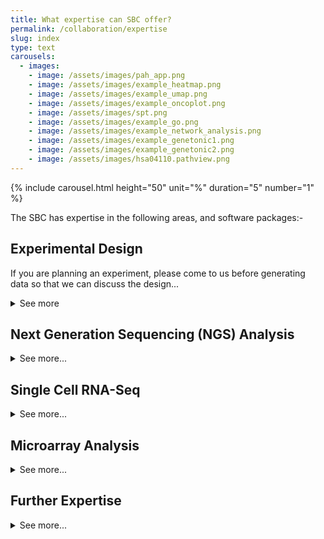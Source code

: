 ```yaml
---
title: What expertise can SBC offer?
permalink: /collaboration/expertise
slug: index
type: text
carousels:
  - images: 
    - image: /assets/images/pah_app.png
    - image: /assets/images/example_heatmap.png
    - image: /assets/images/example_umap.png
    - image: /assets/images/example_oncoplot.png
    - image: /assets/images/spt.png
    - image: /assets/images/example_go.png
    - image: /assets/images/example_network_analysis.png
    - image: /assets/images/example_genetonic1.png
    - image: /assets/images/example_genetonic2.png
    - image: /assets/images/hsa04110.pathview.png
---
```

{% include carousel.html height="50" unit="%" duration="5" number="1" %}

The SBC has expertise in the following areas, and software packages:-

## Experimental Design
If you are planning an experiment, please come to us before generating data so that we can discuss the design...
<details>
  <summary>See more</summary>

The Core is experienced in advising on the following issues:-
<ul class="b">
<li>Optimal number of replicates</li>
<li>Biases and confounding factors</li>
<li>Single-end or paired-end sequencing</li>
<li>Depth of sequencing required</li>
<li>Contacts at Sequencing vendors</li>

For experimental advice on performing high-throughput studies, please contact the <a href="https://www.sheffield.ac.uk/sitran/facilities/multiomics">SITraN multi-omics facility</a> or <a href="https://sites.google.com/sheffield.ac.uk/genomics-laboratory/home">Genomics Facility in Biosciences</a>.
</ul>
</details>


## Next Generation Sequencing (NGS) Analysis

<details>
  <summary>See more...</summary>
  <ul class="b">
<li> BWA, and other aligners for all NGS platforms and applications </li>
<li> edgeR, DESeq2, STAR and salmon (among others) for RNA-Seq analysis </li>
<li> GATK, VarScan and MuTect for somatic and germline mutation calling </li>
<li> MACS2, and other peak callers for ChIP-Seq and ATAC-seq analysis </li>
<li> Analysis of public datasets on Gene Expression Omnibus (GEO) and Sequencing Read Archive (SRA) </li>
<li> Submission of data to public repositories for publication </li>
</li>- Downstream analysis of gene lists to identify over-represented pathways / ontologies using GSEA, goseq, or other online tools such as DAVID</li>
</ul>
</details>


## Single Cell RNA-Seq

<details>
  <summary>See more...</summary>
  <ul class="b">
<li> QC, analysis and visualisation for single cell RNA-seq data</li>
<li> Analysis of Spatial transcriptomics data</li>
</ul>
</details>

## Microarray Analysis
<details>
  <summary>See more...</summary>
<ul class="b">
<li>- Experience with data from Affymetrix and Illumina platforms</li>
<li>Varying data types, including expression, methylation (450K), SNP and copy-number</li>
</ul>
</details>

## Further Expertise

<details>
  <summary>See more...</summary>

<ul class="b">
<li>Custom visualisation of high-throughput data</li>
<li>Implementing and running workflows and piplines with <a href="https://www.nextflow.io/">nextflow</a></li>
<li>Packaging and deploying software environments with <a href="https://www.docker.com/">docker</a></li>
<li> Data Management and curation</li>
<li> Creating interactive web applications wih <a href="https://shiny.rstudio.com/">Shiny</a></li>
</ul>
</details>

